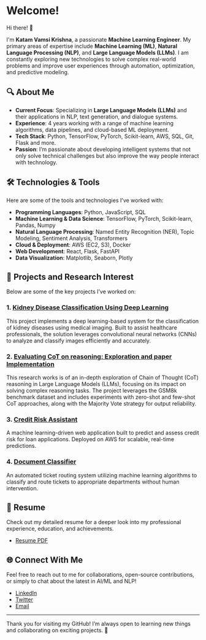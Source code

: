 # Welcome!

Hi there! 👋

I'm **Katam Vamsi Krishna**, a passionate **Machine Learning Engineer**. My primary areas of expertise include **Machine Learning (ML)**, **Natural Language Processing (NLP)**, and **Large Language Models (LLMs)**. I am constantly exploring new technologies to solve complex real-world problems and improve user experiences through automation, optimization, and predictive modeling.

## 🔍 About Me

- **Current Focus**: Specializing in **Large Language Models (LLMs)** and their applications in NLP, text generation, and dialogue systems.
- **Experience**: 4 years working with a range of machine learning algorithms, data pipelines, and cloud-based ML deployment.
- **Tech Stack**: Python, TensorFlow, PyTorch, Scikit-learn, AWS, SQL, Git, Flask and more.
- **Passion**: I’m passionate about developing intelligent systems that not only solve technical challenges but also improve the way people interact with technology.

## 🛠️ Technologies & Tools

Here are some of the tools and technologies I've worked with:

- **Programming Languages**: Python, JavaScript, SQL
- **Machine Learning & Data Science**: TensorFlow, PyTorch, Scikit-learn, Pandas, Numpy
- **Natural Language Processing**: Named Entity Recognition (NER), Topic Modeling, Sentiment Analysis, Transformers
- **Cloud & Deployment**: AWS (EC2, S3), Docker
- **Web Development**: React, Flask, FastAPI
- **Data Visualization**: Matplotlib, Seaborn, Plotly

## 🚀 Projects and Research Interest

Below are some of the key projects I’ve worked on:

### 1. [Kidney Disease Classification Using Deep Learning](https://github.com/kvamsi7/kidney-disease-classification-dl-project)
This project implements a deep learning-based system for the classification of kidney diseases using medical imaging. Built to assist healthcare professionals, the solution leverages convolutional neural networks (CNNs) to analyze and classify images efficiently and accurately.

### 2. [Evaluating CoT on reasoning: Exploration and paper Implementation](https://github.com/kvamsi7/llm_cot_research)
This research works is of an in-depth exploration of Chain of Thought (CoT) reasoning in Large Language Models (LLMs), focusing on its impact on solving complex reasoning tasks. The project leverages the GSM8k benchmark dataset and includes experiments with zero-shot and few-shot CoT approaches, along with the Majority Vote strategy for output reliability.

### 3. [Credit Risk Assistant](https://github.com/kvamsi7/ML-portfolio/tree/prj1/Acess%20Credit%20risk%20-%20AWS%20deployment)
   A machine learning-driven web application built to predict and assess credit risk for loan applications. Deployed on AWS for scalable, real-time predictions.

### 4. [Document Classifier](https://github.com/kvamsi7/ML-portfolio/tree/prj1/Document%20classification)
   An automated ticket routing system utilizing machine learning algorithms to classify and route tickets to appropriate departments without human intervention.

<!-- ### 4. Chatbot using Transformers
   A conversational AI chatbot built using Transformer models to handle human-like interactions. Trained and fine-tuned to respond to user queries. -->

## 📄 Resume

Check out my detailed resume for a deeper look into my professional experience, education, and achievements.

- [Resume PDF](https://www.linkedin.com/in/katam-vamsi-krishna)

## 🌐 Connect With Me

Feel free to reach out to me for collaborations, open-source contributions, or simply to chat about the latest in AI/ML and NLP!

- [LinkedIn](https://www.linkedin.com/in/katam-vamsi-krishna)
- [Twitter](https://twitter.com/@vk84351)
- [Email](mailto:vamsikrishna.katamreddy@gmail.com)

---

Thank you for visiting my GitHub! I’m always open to learning new things and collaborating on exciting projects. 🚀
